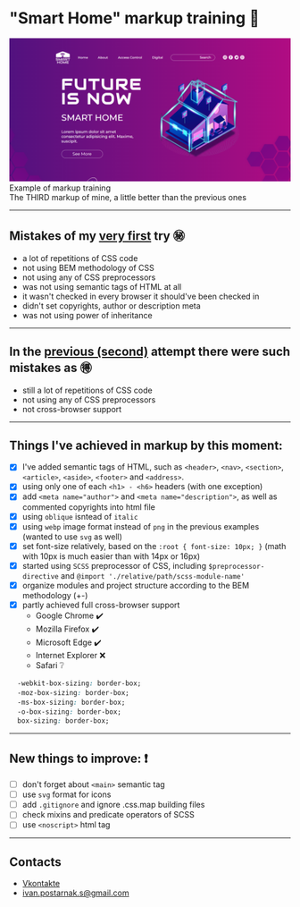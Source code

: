 # "Smart Home" markup training :muscle:

![smart-home-presentation-picture](assets/img/smart_home_presentation.png)
Example of markup training    
The THIRD markup of mine, a little better than the previous ones    

----
## Mistakes of my [very first](https://github.com/IvanPostarnak/travel-blog-markup-training) try :secret:
* a lot of repetitions of CSS code
* not using BEM methodology of CSS
* not using any of CSS preprocessors
* was not using semantic tags of HTML at all
* it wasn't checked in every browser it should've been checked in
* didn't set copyrights, author or description meta
* was not using power of inheritance

----
## In the [previous (second)](https://github.com/IvanPostarnak/pure-lite-markup-training) attempt there were such mistakes as :ideograph_advantage:
* still a lot of repetitions of CSS code 
* not using any of CSS preprocessors
* not cross-browser support
    
----
## Things I've achieved in markup by this moment:
- [x] I've added semantic tags of HTML, such as `<header>`, `<nav>`, `<section>`, `<article>`, `<aside>`, `<footer>` and `<address>`.
- [x] using only one of each `<h1> - <h6>` headers (with one exception)
- [x] add `<meta name="author">` and `<meta name="description">`, as well as commented copyrights into html file
- [x] using `oblique` isntead of `italic`
- [x] using `webp` image format instead of `png` in the previous examples (wanted to use `svg` as well)
- [x] set font-size relatively, based on the `:root { font-size: 10px; }` (math with 10px is much easier than with 14px or 16px)
- [x] started using `SCSS` preprocessor of CSS, including `$preprocessor-directive` and `@import './relative/path/scss-module-name'`
- [x] organize modules and project structure according to the BEM methodology (+-)
- [x] partly achieved full cross-browser support
    - Google Chrome :heavy_check_mark:
    - Mozilla Firefox :heavy_check_mark:
    - Microsoft Edge :heavy_check_mark:
    - Internet Explorer :x:
    - Safari :grey_question:

```CSS
  -webkit-box-sizing: border-box;
  -moz-box-sizing: border-box;
  -ms-box-sizing: border-box;
  -o-box-sizing: border-box;
  box-sizing: border-box;
```
----
## New things to improve: :exclamation:
- [ ] don't forget about `<main>` semantic tag
- [ ] use `svg` format for icons
- [ ] add `.gitignore` and ignore .css.map building files
- [ ] check mixins and predicate operators of SCSS
- [ ] use `<noscript>` html tag

----
## Contacts
* [Vkontakte](https://vk.com/ivanpostarnak)
* ivan.postarnak.s@gmail.com